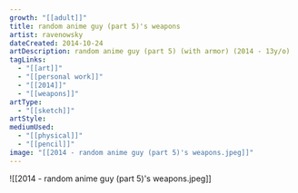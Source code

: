 ```yaml
---
growth: "[[adult]]"
title: random anime guy (part 5)'s weapons
artist: ravenowsky
dateCreated: 2014-10-24
artDescription: random anime guy (part 5) (with armor) (2014 - 13y/o)
tagLinks:
  - "[[art]]"
  - "[[personal work]]"
  - "[[2014]]"
  - "[[weapons]]"
artType:
  - "[[sketch]]"
artStyle:
mediumUsed:
  - "[[physical]]"
  - "[[pencil]]"
image: "[[2014 - random anime guy (part 5)'s weapons.jpeg]]"
---
```

![[2014 - random anime guy (part 5)'s weapons.jpeg]]
